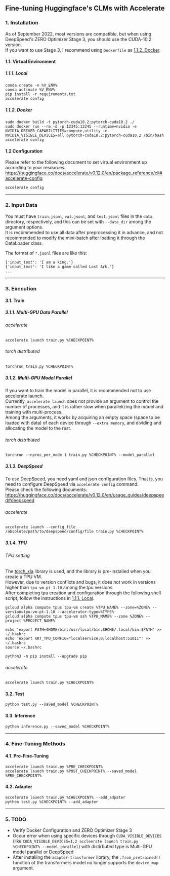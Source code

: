 ## Fine-tuning Huggingface's CLMs with Accelerate


### 1. Installation
As of September 2022, most versions are compatible, but when using DeepSpeed's ZERO Optimizer Stage 3, you should use the CUDA-10.2 version.  
If you want to use Stage 3, I recommend using `Dockerfile` as [1.1.2. Docker](#####112-Docker).

#### 1.1. Virtual Environment
##### 1.1.1. Local
```
conda create -n %V_ENV%
conda activate %V_ENV%
pip install -r requirements.txt
accelerate config
```

##### 1.1.2. Docker
```
sudo docker build -t pytorch-cuda10.2:pytorch-cuda10.2 ./
sudo docker run --rm -d -p 12345:12345 --runtime=nvidia -e NVIDIA_DRIVER_CAPABILITIES=compute,utility -e NVIDIA_VISIBLE_DEVICES=all pytorch-cuda10.2:pytorch-cuda10.2 /bin/bash
accelerate config
```

#### 1.2 Configuration
Please refer to the following document to set virtual environment up according to your resources.  
https://huggingface.co/docs/accelerate/v0.12.0/en/package_reference/cli#accelerate-config  
```
accelerate config
```

---


### 2. Input Data
You must have `train.jsonl`, `val.jsonl`, and `test.jsonl` files in the `data` directory, respectively, and this can be set with `--data_dir` among the argument options.  
It is recommended to use all data after preprocessing it in advance, and not recommended to modify the mini-batch after loading it through the DataLoader class.  

The format of `*.jsonl` files are like this:
```
{'input_text': 'I am a king.'}
{'input_text': 'I like a game called Lost Ark.'}
...
```

---


### 3. Execution

#### 3.1. Train
##### 3.1.1. Multi-GPU Data Parallel
###### accelerate
```
accelerate launch train.py %CHECKPOINT%
```
###### torch distributed
```
torchrun train.py %CHECKPOINT%
```

##### 3.1.2. Multi-GPU Model Parallel
If you want to train the model in parallel, it is recommended not to use accelerate launch.  
Currently, `accelerate launch` does not provide an argument to control the number of processes, and it is rather slow when parallelizing the model and training with multi-process.  
Among the arguments, it works by acquiring an empty space (space to be loaded with data) of each device through `--extra memory`, and dividing and allocating the model to the rest.  
###### torch distributed
```
torchrun --nproc_per_node 1 train.py %CHECKPOINT% --model_parallel
```

##### 3.1.3. DeepSpeed
To use DeepSpeed, you need yaml and json configuration files. That is, you need to configure DeepSpeed via `accelerate config` command.  
Please check the following documents:  
https://huggingface.co/docs/accelerate/v0.12.0/en/usage_guides/deepspeed#deepspeed
###### accelerate
```
accelerate launch --config_file /absolute/path/to/deepspeed/config/file train.py %CHECKPOINT%
```

##### 3.1.4. TPU
###### TPU setting
The [torch_xla](https://pytorch.org/xla/release/1.12/index.html) library is used, and the library is pre-installed when you create a TPU VM.  
However, due to version conflicts and bugs, it does not work in versions higher than `tpu-vm-pt-1.10` among the tpu versions.  
After completing tpu creation and configuration through the following shell script, follow the instructions in [1.1.1. Local](#####111-Local).  
```
gcloud alpha compute tpus tpu-vm create %TPU_NAME% --zone=%ZONE% --version=tpu-vm-pt-1.10 --accelerator-type=%TYPE%
gcloud alpha compute tpus tpu-vm ssh %TPU_NAME% --zone %ZONE% --project %PROJECT_NAME%

echo 'export PATH=$HOME/bin:/usr/local/bin:$HOME/.local/bin:$PATH' >> ~/.bashrc
echo 'export XRT_TPU_CONFIG="localservice;0;localhost:51011"' >> ~/.bashrc
source ~/.bashrc

python3 -m pip install --upgrade pip
```
###### accelerate
```
accelerate launch train.py %CHECKPOINT%
```

#### 3.2. Test
```
python test.py --saved_model %CHECKPOINT%
```

#### 3.3. Inference
```
python inference.py --saved_model %CHECKPOINT%
```

---


### 4. Fine-Tuning Methods
#### 4.1. Pre-Fine-Tuning
```
accelerate launch train.py %PRE_CHECKPOINT%
accelerate launch train.py %POST_CHECKPOINT% --saved_model %PRE_CHECKPOINT%
```

#### 4.2. Adapter
```
accelerate launch train.py %CHECKPOINT% --add_adpater
python test.py %CHECKPOINT% --add_adapter
```

---


### 5. TODO
- Verify Docker Configuration and ZERO Optimizer Stage 3  
- Occur error when using specific devices through `CUDA_VISIBLE_DEVICES` (like `CUDA_VISIBLE_DEVICES=1,2 accleerate launch train.py %CHECKPOINT% --model_parallel`) with distirbuted type is Multi-GPU model parallel or DeepSpeed  
- After installing the `adapter-transformer` library, the `.from_pretrained()` function of the transformers model no longer supports the `device_map` argument.